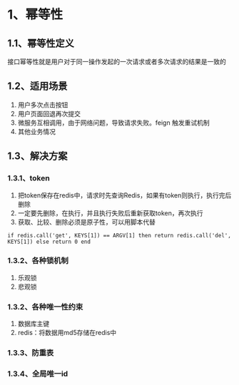 # 1、幂等性

## 1.1、幂等性定义

接口幂等性就是用户对于同一操作发起的一次请求或者多次请求的结果是一致的

## 1.2、适用场景

1. 用户多次点击按钮 
2. 用户页面回退再次提交 
3. 微服务互相调用，由于网络问题，导致请求失败。feign 触发重试机制 
4. 其他业务情况 

## 1.3、解决方案

### 1.3.1、token

1. 把token保存在redis中，请求时先查询Redis，如果有token则执行，执行完后删除
2. 一定要先删除，在执行，并且执行失败后重新获取token，再次执行
3. 获取、比较、删除必须是原子性，可以用脚本代替

```
if redis.call('get', KEYS[1]) == ARGV[1] then return redis.call('del', KEYS[1]) else return 0 end
```

### 1.3.2、各种锁机制

1. 乐观锁
2. 悲观锁

### 1.3.2、各种唯一性约束

1. 数据库主键
2. redis：将数据用md5存储在redis中

### 1.3.3、防重表

### 1.3.4、全局唯一id